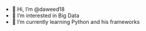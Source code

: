 - 👋 Hi, I’m @daweed18
- 👀 I’m interested in Big Data
- 🌱 I’m currently learning Python and his frameworks
<!---
daweed18/daweed18 is a ✨ special ✨ repository because its `README.md` (this file) appears on your GitHub profile.
You can click the Preview link to take a look at your changes.
--->
